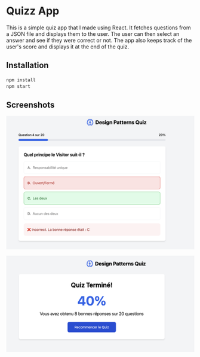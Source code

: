 
# Quizz App

This is a simple quiz app that I made using React. It fetches questions from a JSON file and displays them to the user. The user can then select an answer and see if they were correct or not. The app also keeps track of the user's score and displays it at the end of the quiz.

## Installation

```bash
npm install
npm start
```

## Screenshots

![alt text](<src/assets/screens/Capture d’écran 2024-12-17 à 19.34.58.png>)

![alt text](<src/assets/screens/Capture d’écran 2024-12-17 à 19.35.53.png>)
